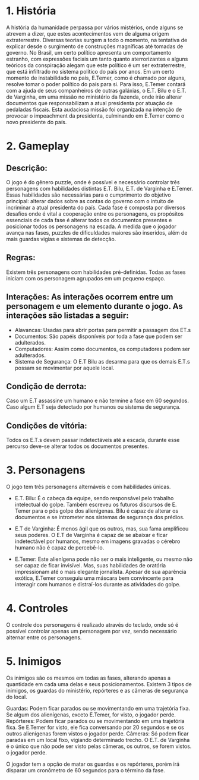 # 1.  História
A história da humanidade perpassa por vários mistérios, onde alguns se atrevem a dizer,  que estes acontecimentos vem de alguma origem extraterrestre. 
Diversas teorias surgem a todo o momento, na tentativa de explicar desde o surgimento de construções magníficas até tomadas de governo.
No Brasil, um certo político apresenta um comportamento estranho, com expressões faciais um tanto quanto aterrorizantes e alguns teóricos da conspiração alegam que este político é um ser extraterrestre, que está infiltrado no sistema político do país por anos.
Em um certo momento de instabilidade no país, E.Temer, como é chamado por alguns, resolve tomar o poder político do país para si. Para isso, E.Temer contará com a ajuda de seus companheiros de outras galáxias, o E.T. Bilu e o E.T. de Varginha, em uma missão no ministério da fazenda, onde irão alterar documentos que responsabilizam a atual presidenta por atuação de pedaladas fiscais.
Esta audaciosa missão foi organizada na intenção de provocar o impeachment da presidenta, culminando em E.Temer como o novo presidente do país.

# 2.  Gameplay
## Descrição: 
O jogo é do gênero puzzle, onde é possível e necessário controlar três personagens com habilidades distintas E.T. Bilu, E.T. de Varginha e E.Temer. Essas habilidades são necessárias para o cumprimento do objetivo principal: alterar dados sobre as contas do governo com o intuito de  incriminar a atual presidenta do país. 
Cada fase é composta por diversos desafios onde é vital a cooperação entre os personagens, os propósitos essenciais de cada fase é alterar todos os documentos presentes e posicionar todos os personagens na escada.
A medida que o jogador avança nas fases, puzzles de dificuldades maiores são inseridos, além de mais guardas vigias e sistemas de detecção.
	
## Regras:
Existem três personagens com habilidades pré-definidas. Todas as fases iniciam com os personagem agrupados em um pequeno espaço. 

## Interações: As interações ocorrem entre um personagem e um elemento durante o jogo. As interações são listadas a seguir:
* Alavancas: Usadas para abrir portas para permitir a passagem dos ET.s
* Documentos: São papéis disponíveis por toda a fase que podem ser adulterados.
* Computadores: Assim como documentos, os computadores podem ser adulterados.
* Sistema de Segurança: O E.T Bilu as desarma para que os demais E.T.s possam se movimentar por aquele local. 
## Condição de derrota:
Caso um E.T assassine um humano e não termine a fase em 60 segundos.
Caso algum E.T seja detectado por humanos ou sistema de segurança.
## Condições de vitória: 
Todos os E.T.s devem passar indetectáveis até a escada, durante esse percurso deve-se alterar todos os documentos presentes.

# 3.  Personagens
 
O jogo tem três personagens alternáveis e com habilidades únicas.

* E.T. Bilu: É o cabeça da equipe, sendo responsável pelo trabalho intelectual do golpe. Também escreveu os futuros discursos de E. Temer para o pós golpe dos alienígenas.
Bilu é capaz de alterar os documentos e se intrometer nos sistemas de segurança dos prédios. 

* E.T de Varginha: É menos ágil que os outros, mas, sua fama amplificou seus poderes. O E.T de Varginha é capaz de se abaixar e ficar indetectável por humanos, mesmo em imagens gravadas o cérebro humano não é capaz de percebê-lo.

* E.Temer: Este alienígena pode não ser o mais inteligente, ou mesmo não ser capaz de ficar invisível. Mas, suas habilidades de oratória impressionam até o mais elegante jornalista. Apesar de sua aparência exótica, E.Temer conseguiu uma máscara bem convincente para interagir com humanos e distraí-los durante as atividades do golpe.

# 4.  Controles
O controle dos personagens é realizado através do teclado, onde só é possível controlar apenas um personagem por vez, sendo necessário alternar entre os personagens.

# 5.  Inimigos
 Os inimigos são os mesmos em todas as fases, alterando apenas a quantidade em cada uma delas e seus posicionamentos.
 Existem 3 tipos de inimigos, os guardas do ministério, repórteres e as câmeras de segurança do local.
	
Guardas: Podem ficar parados ou se movimentando em uma trajetória fixa. Se algum dos alienígenas, exceto E.Temer, for visto, o jogador perde.
Repórteres: Podem ficar parados ou se movimentando em uma trajetória fixa. Se E.Temer for visto, ele fica conversando por 20 segundos e se os outros alienígenas forem vistos o jogador perde.
Câmeras: Só podem ficar paradas em um local fixo, vigiando determinado trecho. O E.T. de Varginha é o único que não pode ser visto pelas câmeras, os outros, se forem vistos. o jogador perde.

O jogador tem a opção de matar os guardas e os repórteres, porém irá disparar um cronômetro de 60 segundos para o término da fase.

